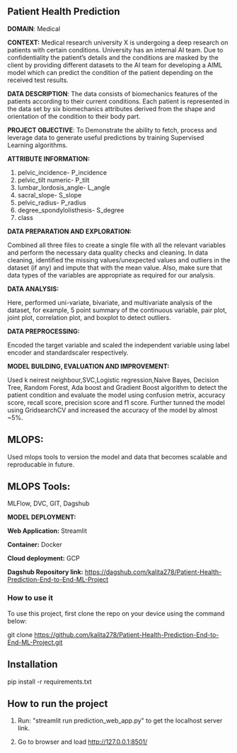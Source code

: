 ## Patient Health Prediction


**DOMAIN**: Medical

**CONTEXT:** Medical research university X is undergoing a deep research on patients with certain conditions. University has an internal AI team. Due  to  confidentiality  the  patient’s  details  and  the  conditions  are  masked  by  the  client  by  providing  different  datasets  to  the  AI  team  for developing a AIML model which can predict the condition of the patient depending on the received test results.

**DATA  DESCRIPTION**: The  data  consists  of  biomechanics  features  of  the  patients  according  to  their  current  conditions.  Each  patient  is represented in the data set by six biomechanics attributes derived from the shape and orientation of the condition to their body part. 

**PROJECT  OBJECTIVE**: To Demonstrate the ability to fetch, process and leverage data to generate useful predictions by training Supervised Learning algorithms.

**ATTRIBUTE INFORMATION:**
1. pelvic_incidence- P_incidence
2. pelvic_tilt numeric- P_tilt
3. lumbar_lordosis_angle- L_angle
4. sacral_slope- S_slope
5. pelvic_radius- P_radius
6. degree_spondylolisthesis- S_degree
7. class

**DATA PREPARATION AND EXPLORATION:**

Combined all three files to create a single file with all the relevant variables and perform the necessary data quality checks and cleaning. In data cleaning, identified the missing values/unexpected values and outliers in the dataset (if any) and impute that with the mean value. Also, make sure that data types of the variables are appropriate as required for our analysis.

**DATA ANALYSIS:**

Here, performed uni-variate, bivariate, and multivariate analysis of the dataset, for example, 5 point summary of the continuous variable, pair plot, joint plot, correlation plot, and boxplot to detect outliers.

**DATA PREPROCESSING:**

Encoded the target variable and scaled the independent variable using label encoder and standardscaler respectively.

**MODEL BUILDING, EVALUATION AND IMPROVEMENT:**

Used k neirest neighbour,SVC,Logistic regression,Naive Bayes, Decision Tree, Random Forest, Ada boost and Gradient Boost algorithm to detect the patient condition and evaluate the model using confusion metrix, accuracy score, recall score, precision score and f1 score. Further tunned the model using GridsearchCV and increased the accuracy of the model by almost ~5%.

## **MLOPS:**
Used mlops tools to version the model and data that becomes scalable and reproducable in future.

## **MLOPS Tools:**
MLFlow, DVC, GIT, Dagshub

**MODEL DEPLOYMENT:**

**Web Application:** Streamlit

**Container:** Docker

**Cloud deployment:** GCP

**Dagshub Repository link:** https://dagshub.com/kalita278/Patient-Health-Prediction-End-to-End-ML-Project


### **How to use it**
To use this project, first clone the repo on your device using the command below:

git clone https://github.com/kalita278/Patient-Health-Prediction-End-to-End-ML-Project.git

## **Installation**
pip install -r requirements.txt

## **How to run the project**
1. Run: "streamlit run prediction_web_app.py" to get the localhost server link. 

2. Go to browser and load  http://127.0.0.1:8501/

